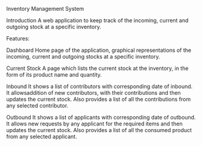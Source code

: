Inventory Management System

Introduction
A web application to keep track of the incoming, current and outgoing stock at a specific inventory.

Features:

Dashboard
Home page of the application,  graphical representations of  the incoming, current and outgoing stocks at a specific inventory.

Current Stock
A page which lists the current stock at the inventory, in the form of its product name and quantity.

Inbound
It shows a list of contributors with corresponding date of inbound. It allowsaddition of new contributors, with their contributions and then updates the current stock. Also provides a list of all the contributions from any selected contributor.

Outbound
It shows a list of applicants with corresponding date of outbound. It allows new requests by any applicant for the required items and then updates the current stock. Also provides a list of all the consumed product from any selected applicant.
 
   



